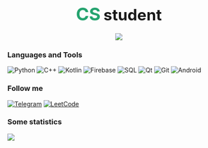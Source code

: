 <h1 align="center">
    <span style="color: #25a36f; font-size: 40px;">CS</span>
    <span style="font-size: 35px;">student</span>
</h1>

<div align="center">
    <img src="https://media1.giphy.com/media/v1.Y2lkPTc5MGI3NjExbG90NmlkNzhoczVqaDVrczhkNnA0aGhlM2s4bHFmN2RqYzVvbGd5ZiZlcD12MV9pbnRlcm5hbF9naWZfYnlfaWQmY3Q9Zw/TXCg36V5nMC0NrvIPh/giphy.webp" />
</div>

### Languages and Tools
![Python](https://img.shields.io/badge/-python-090909?style=for-the-badge&logo=python&logoColor=ff073a)
![C++](https://img.shields.io/badge/-C++-090909?style=for-the-badge&logo=C%2b%2b&logoColor=0000CD)
![Kotlin](https://img.shields.io/badge/-Kotlin-090909?style=for-the-badge&logo=kotlin)
![Firebase](https://img.shields.io/badge/-firebase-090909?style=for-the-badge&logo=firebase&logoColor=F0E68C)
![SQL](https://img.shields.io/badge/-sql-090909?style=for-the-badge&logo=sqlite&logoColor=00FFFF)
![Qt](https://img.shields.io/badge/-qt-090909?style=for-the-badge&logo=qt&logoColor=00FF00)
![Git](https://img.shields.io/badge/-git-090909?style=for-the-badge&logo=git&logoColor=FF8C00)
![Android](https://img.shields.io/badge/-android-090909?style=for-the-badge&logo=android)


### Follow me
[![Telegram](https://img.shields.io/badge/-telegram-090909?style=for-the-badge&logo=telegram)](https://t.me/Nep_pasha/)
[![LeetCode](https://img.shields.io/badge/-leetcode-090909?style=for-the-badge&logo=leetcode)](https://leetcode.com/u/GNU_nan0_machine_s0n/)


### Some statistics
![](https://github-profile-summary-cards.vercel.app/api/cards/repos-per-language?username=nepavellab&theme=dark)
